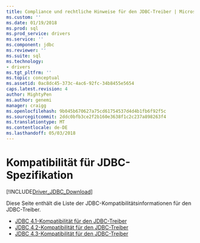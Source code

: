 ```yaml
---
title: Compliance und rechtliche Hinweise für den JDBC-Treiber | Microsoft Docs
ms.custom: ''
ms.date: 01/19/2018
ms.prod: sql
ms.prod_service: drivers
ms.service: ''
ms.component: jdbc
ms.reviewer: ''
ms.suite: sql
ms.technology:
- drivers
ms.tgt_pltfrm: ''
ms.topic: conceptual
ms.assetid: 0ac8dc45-373c-4ac6-92fc-34b8455e5654
caps.latest.revision: 4
author: MightyPen
ms.author: genemi
manager: craigg
ms.openlocfilehash: 9b045b670627a75cd61754537d4d4b1fb6f92f5c
ms.sourcegitcommit: 2ddc0bfb3ce2f2b160e3638f1c2c237a898263f4
ms.translationtype: MT
ms.contentlocale: de-DE
ms.lasthandoff: 05/03/2018
---
```

# <a name="jdbc-specification-compliance"></a>Kompatibilität für JDBC-Spezifikation
[!INCLUDE[Driver_JDBC_Download](../../includes/driver_jdbc_download.md)]

 Diese Seite enthält die Liste der JDBC-Kompatibilitätsinformationen für den JDBC-Treiber.

* [JDBC 4.1-Kompatibilität für den JDBC-Treiber](../../connect/jdbc/jdbc-4-1-compliance-for-the-jdbc-driver.md)
* [JDBC 4.2-Kompatibilität für den JDBC-Treiber](../../connect/jdbc/jdbc-4-2-compliance-for-the-jdbc-driver.md)
* [JDBC 4.3-Kompatibilität für den JDBC-Treiber](../../connect/jdbc/jdbc-4-3-compliance-for-the-jdbc-driver.md)